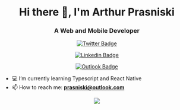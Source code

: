 <h1 align="center">Hi there 👋, I'm Arthur Prasniski</h1>
<h3 align="center">A Web and Mobile Developer </h3>

<div align="center">

  [![Twitter Badge](https://img.shields.io/badge/Twitter-@arthurprasniski-0F53BA?style=for-the-badge&logo=0F53BA&logo=twitter&logoColor=white&link=https://twitter.com/arthurprasniski)](https://twitter.com/arthurprasniski)

  [![Linkedin Badge](https://img.shields.io/badge/Linkedin-Arthur%20Prasniski-0F53BA?style=for-the-badge&logo=0F53BA&logo=Linkedin&logoColor=white&link=https://www.linkedin.com/in/arthur-prasniski-717a54155/)](https://www.linkedin.com/in/arthur-prasniski-717a54155/)

  [![Outlook Badge](https://img.shields.io/badge/email-prasniski@outlook.com-0F53BA?style=for-the-badge&logo=0F53BA&logo=Linkedin&logoColor=white&link=mailto:prasniski@outlook.com)](prasniski@outlook.com)

</div>

- 💻 I’m currently learning Typescript and React Native
- 📫 How to reach me: **prasniski@outlook.com**

<p align="center">
  <img src="https://github-readme-stats.vercel.app/api?username=arthurprasniski&show_icons=true&count_private=true&include_all_commits=true alt="arthurprasniski" />
</p>
